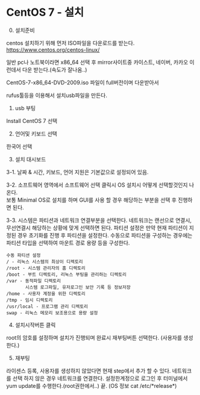 # CentOS 7 - 설치

0. 설치준비  

centos 설치하기 위해 먼저 ISO파일을 다운로드를 받는다.  
https://www.centos.org/centos-linux/  

일반 pc나 노트북이라면 x86_64 선택 후 mirror사이트중 카이스트, 네이버, 카카오 이런데서 다운 받는다.(속도가 잘나옴..)  

CentOS-7-x86_64-DVD-2009.iso 파일이 full버전이며 다운받아서  

rufus툴등을 이용해서 설치usb파일을 만든다.  

1. usb 부팅  

Install CentOS 7 선택 

2. 언어및 키보드 선택  

한국어 선택  

3. 설치 대시보드  

  3-1. 날짜 & 시간, 키보드, 언어 지원은 기본값으로 설정되어 있음.  

  3-2. 소프트웨어 영역에서 소프트웨어 선택 클릭시 OS 설치시 어떻게 선택할것인지 나온다.  
       보통 Minimal OS로 설치를 하며 GUI를 사용 할 경우 해당하는 부분을 선택 후 진행하면 된다.
  
  3-3. 시스템은 파티션과 네트워크 연결부분을 선택한다. 네트워크는 랜선으로 연결시, 무선연결시 해당하는 상황에 맞게 선택하면 된다. 파티션 설정은 만약 현재 파티션이 지정된 경우 초기화를 진행 후 파티션을 설정한다. 수동으로 파티션을 구성하는 경우에는 파티션 타입을 선택하여 마운트 경로 용량 등을 구성한다.

```
수동 파티션 설정
/ - 리눅스 시스템의 최상이 디렉토리  
/root - 시스템 관리자의 홈 디렉토리  
/boot - 부트 디렉토리, 리눅스 부팅을 관리하는 디렉토리  
/var - 동적파일 디렉토리  
       시스템 로그파일, 유저로그인 보안 기록 등 정보저장
/home - 사용자 계정을 위한 디렉토리
/tmp - 임시 디렉토리
/usr/local - 프로그램 관리 디렉토리
swap - 리눅스 메모리 보조용으로 용량 설정
```

4. 설치시작버튼 클릭

root의 암호를 설정하며 설치가 진행되며 완료시 재부팅버튼 선택한다.
(사용자를 생성한다.)

5. 재부팅

라이센스 등록, 사용자를 생성하지 않았다면 현재 step에서 추가 할 수 있다.
네트워크를 선택 하지 않은 경우 네트워크를 연결한다.
설정한계정으로 로그인 후 터미널에서 yum update를 수행한다.(root권한에서..) 끝.
(OS 정보 cat /etc/\*release\*)


